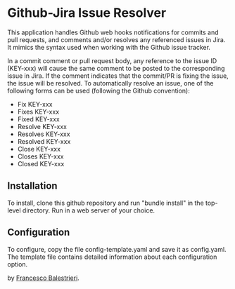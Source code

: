 # Github-Jira Issue Resolver

This application handles Github web hooks notifications for commits and pull requests, and comments and/or resolves any referenced issues in Jira. It mimics the syntax used when working with the Github issue tracker.

In a commit comment or pull request body, any reference to the issue ID (KEY-xxx) will cause the same comment to be posted to the corresponding issue in Jira. If the comment indicates that the commit/PR is fixing the issue, the issue will be resolved. To automatically resolve an issue, one of the following forms can be used (following the Github convention):

   * Fix KEY-xxx
   * Fixes KEY-xxx
   * Fixed KEY-xxx
   * Resolve KEY-xxx
   * Resolves KEY-xxx
   * Resolved KEY-xxx
   * Close KEY-xxx
   * Closes KEY-xxx
   * Closed KEY-xxx

## Installation

To install, clone this github repository and run "bundle install" in the top-level directory. Run in a web server of your choice. 

## Configuration

To configure, copy the file config-template.yaml and save it as config.yaml. The template file contains detailed information about each configuration option.

by [Francesco Balestrieri](bale@balenet.com).